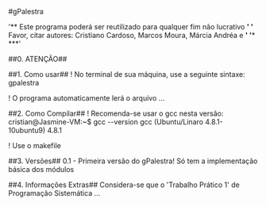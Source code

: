 #gPalestra

'** Este programa poderá ser reutilizado para qualquer fim não lucrativo      **'
'** Favor, citar autores: Cristiano Cardoso, Marcos Moura, Márcia Andréa e    **'
'***                                                                         ***'

##0. ATENÇÃO##



##1. Como usar##
! No terminal de sua máquina, use a seguinte sintaxe:
	gpalestra


! O programa automaticamente lerá o arquivo ...

##2. Como Compilar##
! Recomenda-se usar o gcc nesta versão:
cristian@Jasmine-VM:~$ gcc --version
gcc (Ubuntu/Linaro 4.8.1-10ubuntu9) 4.8.1

! Use o makefile


##3. Versões##
0.1 - 	Primeira versão do gPalestra! Só tem a implementação básica dos módulos


##4. Informações Extras##
Considera-se que o 'Trabalho Prático 1' de Programação Sistemática ...

